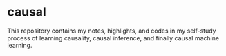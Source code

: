 # causal
This repository contains my notes, highlights, and codes in my self-study process of learning causality, causal inference, and finally causal machine learning.
